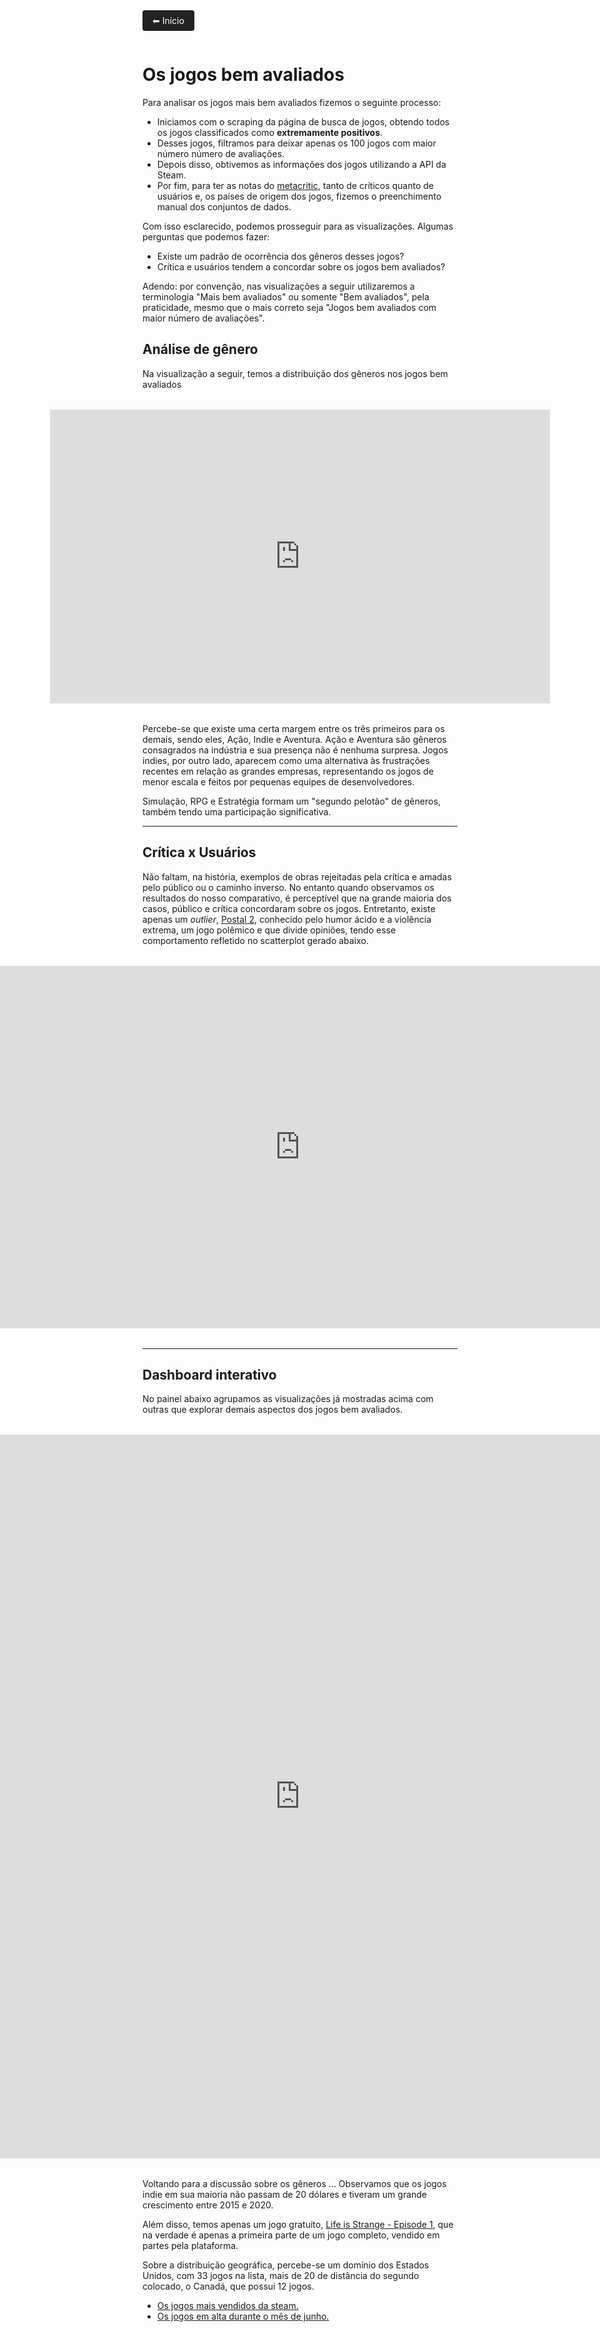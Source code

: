
<a href="https://lucasaraga0.github.io/steamVisualization/" style="display:inline-block; padding:8px 16px; background:#222; color:white; text-decoration:none; border-radius:4px; margin-bottom:1em;">
  ⬅ Início
</a>


# Os jogos bem avaliados

Para analisar os jogos mais bem avaliados fizemos o seguinte processo:
- Iniciamos com o scraping da página de busca de jogos, obtendo todos os jogos classificados como **extremamente positivos**.
- Desses jogos, filtramos para deixar apenas os 100 jogos com maior número número de avaliações.
- Depois disso, obtivemos as informações dos jogos utilizando a API da Steam. 
- Por fim, para ter as notas do [metacritic](https://www.metacritic.com/), tanto de críticos quanto de usuários e, os países de origem dos jogos, fizemos o preenchimento manual dos conjuntos de dados.

Com isso esclarecido, podemos prosseguir para as visualizações. Algumas perguntas que podemos fazer:
- Existe um padrão de ocorrência dos gêneros desses jogos?
- Crítica e usuários tendem a concordar sobre os jogos bem avaliados?

Adendo: por convenção, nas visualizações a seguir utilizaremos a terminologia "Mais bem avaliados" ou somente "Bem avaliados", pela praticidade, mesmo que o mais correto seja "Jogos bem avaliados com maior número de avaliações".

## Análise de gênero

Na visualização a seguir, temos a distribuição dos gêneros nos jogos bem avaliados


<div style="width: 100%; display: flex; justify-content: center; margin: 2rem 0;">
  <div style="width: 800px;">
    <iframe 
      src="https://observablehq.com/embed/341a0af66730c2da@1258?cells=viewof+barrasBA"
      style="width:  800px; height: 470px; border: none; display: block; background: white;"
      scrolling="no"
      frameborder="0"
      loading="lazy"
      allowfullscreen>
    </iframe>
  </div>
</div>




Percebe-se que existe uma certa margem entre os três primeiros para os demais, sendo eles, Ação, Indie e Aventura. Ação e Aventura são gêneros consagrados na indústria e sua presença não é nenhuma surpresa. Jogos indies, por outro lado, aparecem como uma alternativa às frustrações recentes em relação as grandes empresas, representando os jogos de menor escala e feitos por pequenas equipes de desenvolvedores.

Simulação, RPG e Estratégia formam um "segundo pelotão" de gêneros, também tendo uma participação significativa. 

---

## Crítica x Usuários

Não faltam, na história, exemplos de obras rejeitadas pela crítica e amadas pelo público ou o caminho inverso. No entanto quando observamos os resultados do nosso comparativo, é perceptível que na grande maioria dos casos, público e crítica concordaram sobre os jogos. Entretanto, existe apenas um *outlier*, [Postal 2](https://store.steampowered.com/app/223470/POSTAL_2/), conhecido pelo humor ácido e a violência extrema, um jogo polêmico e que divide opiniões, tendo esse comportamento refletido no scatterplot gerado abaixo.

<div style="width: 100%; display: flex; justify-content: center; margin: 2rem 0;">
  <div style="width: 1100px;">
    <iframe 
      src="https://observablehq.com/embed/341a0af66730c2da@1261?cells=viewof+scatBA"
      style="width: 1100px; height: 580px; border: none; display: block; background: white;"
      scrolling="no"
      frameborder="0"
      loading="lazy"
      allowfullscreen>
    </iframe>
  </div>
</div>

---

## Dashboard interativo

No painel abaixo agrupamos as visualizações já mostradas acima com outras que explorar demais aspectos dos jogos bem avaliados.


<div style="width: 100%; display: flex; justify-content: center; margin: 2rem 0;">
  <div style="width: 1100px;">
    <iframe 
      src="https://observablehq.com/embed/341a0af66730c2da?cells=mapaBemAvaliados%2Cviewof+dashboardBemAval2"
      style="width:  1100px; height: 1158px; border: none; display: block; background: white;"
      scrolling="no"
      frameborder="0"
      loading="lazy"
      allowfullscreen>
    </iframe>
  </div>
</div>



Voltando para a discussão sobre os gêneros ... Observamos que os jogos indie em sua maioria não passam de 20 dólares e tiveram um grande crescimento entre 2015 e 2020.

Além disso, temos apenas um jogo gratuito, [Life is Strange - Episode 1](https://store.steampowered.com/app/319630/Life_is_Strange__Episode_1/), que na verdade é apenas a primeira parte de um jogo completo, vendido em partes pela plataforma.

Sobre a distribuição geográfica, percebe-se um domínio dos Estados Unidos, com 33 jogos na lista, mais de 20 de distância do segundo colocado, o Canadá, que possui 12 jogos. 


- [Os jogos mais vendidos da steam.](https://lucasaraga0.github.io/steamVisualization/maisVendidos)
- [Os jogos em alta durante o mês de junho.](https://lucasaraga0.github.io/steamVisualization/emAlta)